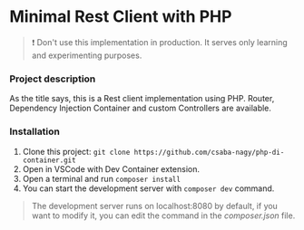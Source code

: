 # Minimal Rest Client with PHP

>❗ Don't use this implementation in production. It serves only learning and experimenting purposes.

### Project description
As the title says, this is a Rest client implementation using PHP.
Router, Dependency Injection Container and custom Controllers are available.

### Installation
1. Clone this project: `git clone https://github.com/csaba-nagy/php-di-container.git`
2. Open in VSCode with Dev Container extension.
3. Open a terminal and run `composer install`
4. You can start the development server with `composer dev` command.
>The development server runs on localhost:8080 by default, if you want to modify it, you can edit the command in the *composer.json* file.
